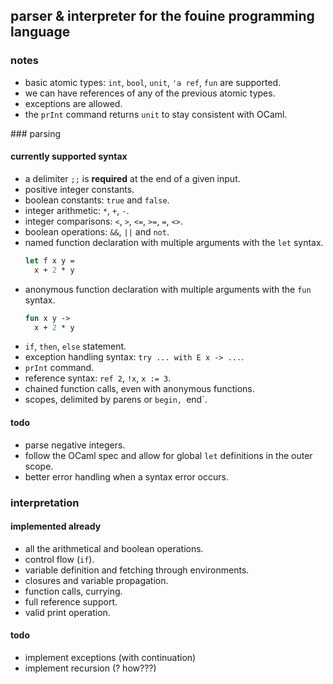 ## parser & interpreter for the fouine programming language

### notes
- basic atomic types: `int`, `bool`, `unit`, `'a ref`, `fun` are supported.
- we can have references of any of the previous atomic types.
- exceptions are allowed.
- the `prInt` command returns `unit` to stay consistent with OCaml.

### parsing

#### currently supported syntax
- a delimiter `;;` is **required** at the end of a given input.
- positive integer constants.
- boolean constants: `true` and `false`.
- integer arithmetic: `*`, `+`, `-`.
- integer comparisons: `<`, `>`, `<=`, `>=`, `=`, `<>`.
- boolean operations: `&&`, `||` and `not`.
- named function declaration with multiple arguments with the `let` syntax.
  ```ocaml
  let f x y =
    x + 2 * y
  ```
- anonymous function declaration with multiple arguments with the `fun` syntax.
  ```ocaml
  fun x y ->
    x + 2 * y
  ```
- `if`, `then`, `else` statement.
- exception handling syntax: `try ... with E x -> ...`.
- `prInt` command.
- reference syntax: `ref 2`, `!x`, `x := 3`.
- chained function calls, even with anonymous functions.
- scopes, delimited by parens or `begin, `end`.

#### todo
- parse negative integers.
- follow the OCaml spec and allow for global `let` definitions in the outer scope.
- better error handling when a syntax error occurs.


### interpretation

#### implemented already
- all the arithmetical and boolean operations.
- control flow (`if`).
- variable definition and fetching through environments.
- closures and variable propagation.
- function calls, currying.
- full reference support.
- valid print operation.

#### todo
- implement exceptions (with continuation)
- implement recursion (? how???)
